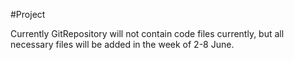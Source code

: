 #Project

Currently GitRepository will not contain code files currently, but all necessary files will be added in the week of 2-8 June.
